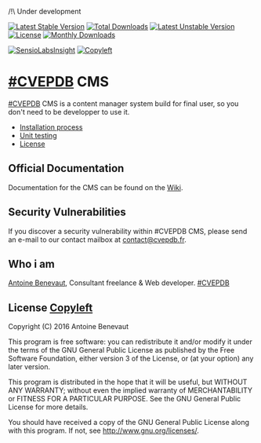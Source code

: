 /!\ Under development

[![Latest Stable Version](https://poser.pugx.org/cvepdb/cms/v/stable.svg)](https://packagist.org/packages/cvepdb/cms)
[![Total Downloads](https://poser.pugx.org/cvepdb/cms/downloads.svg)](https://packagist.org/packages/cvepdb/cms)
[![Latest Unstable Version](https://poser.pugx.org/cvepdb/cms/v/unstable.svg)](https://packagist.org/packages/cvepdb/cms)
[![License](https://poser.pugx.org/cvepdb/cms/license.svg)](https://packagist.org/packages/cvepdb/cms)
[![Monthly Downloads](https://poser.pugx.org/cvepdb/cms/d/monthly)](https://packagist.org/packages/cvepdb/cms)

[![SensioLabsInsight](https://insight.sensiolabs.com/projects/974737a3-478f-445e-9005-b275c23586ec/big.png)](https://insight.sensiolabs.com/projects/974737a3-478f-445e-9005-b275c23586ec)
[![Copyleft](http://www.gnu.org/graphics/gplv3-127x51.png)](license)

# [\#CVEPDB](http://cvepdb.fr/) CMS

[\#CVEPDB](http://cvepdb.fr/) CMS is a content manager system build for final user, so you don't need to be developper to use it.


- [Installation process](installation)
- [Unit testing](unit-testing)
- [License](license)


## Official Documentation

Documentation for the CMS can be found on the [Wiki](https://gitlab.com/cvepdb/cms/wikis/home).

## Security Vulnerabilities

If you discover a security vulnerability within #CVEPDB CMS, please send an e-mail to our contact mailbox at contact@cvepdb.fr.

## Who i am

[Antoine Benevaut](mailto:antoine@cvepdb.fr), Consultant freelance & Web developer.
[\#CVEPDB](http://cvepdb.fr/)

## License [Copyleft](http://www.gnu.org/licenses/gpl-3.0.html)

Copyright (C) 2016  Antoine Benevaut

This program is free software: you can redistribute it and/or modify
it under the terms of the GNU General Public License as published by
the Free Software Foundation, either version 3 of the License, or
(at your option) any later version.

This program is distributed in the hope that it will be useful,
but WITHOUT ANY WARRANTY; without even the implied warranty of
MERCHANTABILITY or FITNESS FOR A PARTICULAR PURPOSE.  See the
GNU General Public License for more details.

You should have received a copy of the GNU General Public License
along with this program.  If not, see <http://www.gnu.org/licenses/>.

